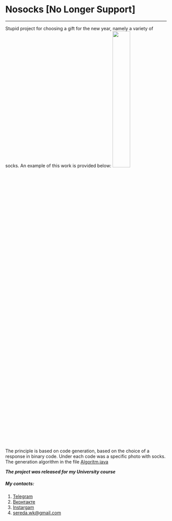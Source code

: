 # Nosocks [No Longer Support]
---
Stupid project for choosing a gift for the new year, namely a variety of socks.
An example of this work is provided below:
<img src="./example.gif" width="33%" height="auto" />

The principle is based on code generation, based on the choice of a response in binary code. Under each code was a specific photo with socks.
  The generation algorithm in the file [Algoritm.java](./app/src/main/java/ppts/website/nosocks/Algoritm.java)

***The project was released for my University course***

##### My contacts:
1. [Telegram](https://tgmsg.ru/princepepper)
2. [Вконтакте](https://vk.com/princepepper)
3. [Instargam](https://www.instagram.com/prince_pepper_official/?hl=ru)
4. <sereda.wk@gmail.com>
